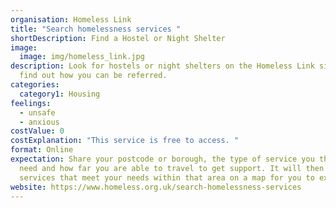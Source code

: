 ```yaml
---
organisation: Homeless Link
title: "Search homelessness services "
shortDescription: Find a Hostel or Night Shelter
image:
  image: img/homeless_link.jpg
description: Look for hostels or night shelters on the Homeless Link site and
  find out how you can be referred.
categories:
  category1: Housing
feelings:
  - unsafe
  - anxious
costValue: 0
costExplanation: "This service is free to access. "
format: Online
expectation: Share your postcode or borough, the type of service you think you
  need and how far you are able to travel to get support. It will then show all
  services that meet your needs within that area on a map for you to explore.
website: https://www.homeless.org.uk/search-homelessness-services
---
```


